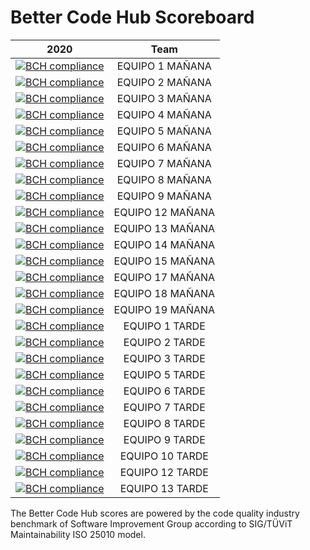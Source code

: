 # Better Code Hub Scoreboard



| 2020       | Team |          
| ------------- |:-------------:| 
| [![BCH compliance](https://bettercodehub.com/edge/badge/ETSISI-EMS/lab-3-mantenibilidad-giwm31-equipo01-manana?branch=master&token=3507136ed0cbcfb1bb4c3ee1083322dd67f5b000)](https://bettercodehub.com/) | EQUIPO 1 MAÑANA |
| [![BCH compliance](https://bettercodehub.com/edge/badge/ETSISI-EMS/lab-3-mantenibilidad-giwm31-equipo2-manana?branch=master&token=5fca1d6a8e862b52c4c96924a11ec43fc6112b67)](https://bettercodehub.com/)  | EQUIPO 2 MAÑANA |
| [![BCH compliance](https://bettercodehub.com/edge/badge/ETSISI-EMS/lab-3-mantenibilidad-giwm31-equipo03-manana?branch=master&token=469eaf050fc2729222e9a85e5e77e915bb1e7dde)](https://bettercodehub.com/) | EQUIPO 3 MAÑANA |
| [![BCH compliance](https://bettercodehub.com/edge/badge/ETSISI-EMS/lab-3-mantenibilidad-giwm31-equipo04-manana?branch=master&token=2b69eb2f4a9c0f7b790d74f5f38da7973687c27d)](https://bettercodehub.com/) | EQUIPO 4 MAÑANA |
| [![BCH compliance](https://bettercodehub.com/edge/badge/ETSISI-EMS/lab-3-mantenibilidad-giwm31-equipo05-manana?branch=master&token=60036332ea89f6c28ce5e158b33e06bed91a98fc)](https://bettercodehub.com/) | EQUIPO 5 MAÑANA |
| [![BCH compliance](https://bettercodehub.com/edge/badge/ETSISI-EMS/lab-3-mantenibilidad-giwm31-equipo6-manana?branch=master&token=b06bdf7a6d4029377ec8081b5aeb0f3aac760560)](https://bettercodehub.com/)  | EQUIPO 6 MAÑANA |
| [![BCH compliance](https://bettercodehub.com/edge/badge/ETSISI-EMS/lab-3-mantenibilidad-giwm31-equipo07-manana?branch=master&token=2dd10328e2ebb47fbb779fb430d9951958582f95)](https://bettercodehub.com/) | EQUIPO 7 MAÑANA |
| [![BCH compliance](https://bettercodehub.com/edge/badge/ETSISI-EMS/lab-3-mantenibilidad-giwm31-equipo08-manana?branch=master&token=dba9a890b1046d235624a742193f569e4e15e5c8)](https://bettercodehub.com/) | EQUIPO 8 MAÑANA |
| [![BCH compliance](https://bettercodehub.com/edge/badge/ETSISI-EMS/lab-3-mantenibilidad-giwm31-equipo09-manana?branch=master&token=57b65a8cdbee2e6c578b265cfd84ede49e338ae6)](https://bettercodehub.com/) | EQUIPO 9 MAÑANA |
| [![BCH compliance](https://bettercodehub.com/edge/badge/ETSISI-EMS/lab-3-mantenibilidad-giwm31-equipo12-manana?branch=master&token=88039cb9c1f4d6d85ac560efdf67bca660c438a0)](https://bettercodehub.com/) | EQUIPO 12 MAÑANA |
| [![BCH compliance](https://bettercodehub.com/edge/badge/ETSISI-EMS/lab-3-mantenibilidad-giwm31-equipo13-manana?branch=master&token=d1e6e590cb16c5ba3b4c2f1e5945475c95064138)](https://bettercodehub.com/) | EQUIPO 13 MAÑANA |
| [![BCH compliance](https://bettercodehub.com/edge/badge/ETSISI-EMS/lab-3-mantenibilidad-giwm31-equipo14-manana?branch=master&token=00a9eedd76e385319eb7ff51942be25d44e02f37)](https://bettercodehub.com/) | EQUIPO 14 MAÑANA |
| [![BCH compliance](https://bettercodehub.com/edge/badge/ETSISI-EMS/lab-3-mantenibilidad-giwm31-equipo15-manana?branch=master&token=6817ae7cdaeddd4a1b0711246ef9b15b28842f82)](https://bettercodehub.com/) | EQUIPO 15 MAÑANA |
| [![BCH compliance](https://bettercodehub.com/edge/badge/ETSISI-EMS/lab-3-mantenibilidad-giwm31-equipo17-manana?branch=master&token=9105dc2ff08a4b911bbc82158a4db0917dbfd555)](https://bettercodehub.com/) | EQUIPO 17 MAÑANA |
| [![BCH compliance](https://bettercodehub.com/edge/badge/ETSISI-EMS/lab-3-mantenibilidad-giwm31-equipo18-manana?branch=master&token=1dca3091bf54ac488556046789db28bfbfe5dfc5)](https://bettercodehub.com/) | EQUIPO 18 MAÑANA |
| [![BCH compliance](https://bettercodehub.com/edge/badge/ETSISI-EMS/lab-3-mantenibilidad-giwm31-equipo19-manana?branch=master&token=4c8efc4c048a9739f81a823d2fc7a1d9c78a5331)](https://bettercodehub.com/) | EQUIPO 19 MAÑANA |
| [![BCH compliance](https://bettercodehub.com/edge/badge/ETSISI-EMS/lab-3-mantenibilidad-giwt31-equipo01-tarde?branch=master&token=8d11265f0705e53c836645e5073a56240bf775b9)](https://bettercodehub.com/) | EQUIPO 1 TARDE |
| [![BCH compliance](https://bettercodehub.com/edge/badge/ETSISI-EMS/lab-3-mantenibilidad-giwt31-equipo02-tarde?branch=master&token=3cfc547950d8f3a5e5decd07bdb756d0d6327883)](https://bettercodehub.com/) | EQUIPO 2 TARDE |
| [![BCH compliance](https://bettercodehub.com/edge/badge/ETSISI-EMS/lab-3-mantenibilidad-giwt31-equipo03-tarde?branch=master&token=73a2df641ac1fa978bb3a758be2a559a0f2d1a49)](https://bettercodehub.com/) | EQUIPO 3 TARDE |
| [![BCH compliance](https://bettercodehub.com/edge/badge/ETSISI-EMS/lab-3-mantenibilidad-giwt31-equipo05-tarde?branch=master&token=3183e29388e3e718a1a090aec3f885f7765c8454)](https://bettercodehub.com/) | EQUIPO 5 TARDE |
| [![BCH compliance](https://bettercodehub.com/edge/badge/ETSISI-EMS/lab-3-mantenibilidad-giwt31-equipo06-tarde?branch=master&token=8e3eb7e6a4dbf7d5295f6b269349ac7aea6e8b73)](https://bettercodehub.com/) | EQUIPO 6 TARDE |
| [![BCH compliance](https://bettercodehub.com/edge/badge/ETSISI-EMS/lab-3-mantenibilidad-giwt31-equipo07-tarde?branch=master&token=6e45576e7c18417b5c7f53f1fdd37cf5d23bed03)](https://bettercodehub.com/) | EQUIPO 7 TARDE |
| [![BCH compliance](https://bettercodehub.com/edge/badge/ETSISI-EMS/lab-3-mantenibilidad-giwt31-equipo08-tarde?branch=master&token=e0704f8e962c7a4d931368fa0d8bce5ae8519a8d)](https://bettercodehub.com/) | EQUIPO 8 TARDE |
| [![BCH compliance](https://bettercodehub.com/edge/badge/ETSISI-EMS/lab-3-mantenibilidad-giwt31-equipo09-tarde?branch=master&token=639ed8ceab435d4c12dab14554cc5e72256593fc)](https://bettercodehub.com/) | EQUIPO 9 TARDE |
| [![BCH compliance](https://bettercodehub.com/edge/badge/ETSISI-EMS/lab-3-mantenibilidad-giwt31-equipo10-tarde?branch=master&token=535fe61e8e552a8c64dbfbe02d8700834fbe63b8)](https://bettercodehub.com/) | EQUIPO 10 TARDE |
| [![BCH compliance](https://bettercodehub.com/edge/badge/ETSISI-EMS/lab-3-mantenibilidad-giwt31-equipo12-tarde?branch=master&token=e80fc49eb1717e205d9bccf90acc0c0563a95f48)](https://bettercodehub.com/) | EQUIPO 12 TARDE |
| [![BCH compliance](https://bettercodehub.com/edge/badge/ETSISI-EMS/lab-3-mantenibilidad-giwt31-equipo13-tarde?branch=master&token=ca0b85848779ba4af54550d70888f356145b7c65)](https://bettercodehub.com/) | EQUIPO 13 TARDE |

The Better Code Hub scores are powered by the code quality industry benchmark of Software Improvement Group according to SIG/TÜViT Maintainability ISO 25010 model.

